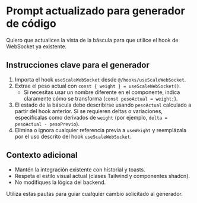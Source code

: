 # Prompt actualizado para generador de código

Quiero que actualices la vista de la báscula para que utilice el hook de WebSocket ya existente.

## Instrucciones clave para el generador

1. Importa el hook `useScaleWebSocket` desde `@/hooks/useScaleWebSocket`.
2. Extrae el peso actual con `const { weight } = useScaleWebSocket()`.
   - Si necesitas usar un nombre diferente en el componente, indica claramente cómo se transforma (`const pesoActual = weight;`).
3. El estado de la báscula debe describirse usando `pesoActual` calculado a partir del hook anterior. Si se requieren deltas o variaciones, especifícalas como derivados de `weight` (por ejemplo, `delta = pesoActual - pesoPrevio`).
4. Elimina o ignora cualquier referencia previa a `useWeight` y reemplázala por el uso descrito del hook `useScaleWebSocket`.

## Contexto adicional

- Mantén la integración existente con historial y toasts.
- Respeta el estilo visual actual (clases Tailwind y componentes shadcn).
- No modifiques la lógica del backend.

Utiliza estas pautas para guiar cualquier cambio solicitado al generador.
